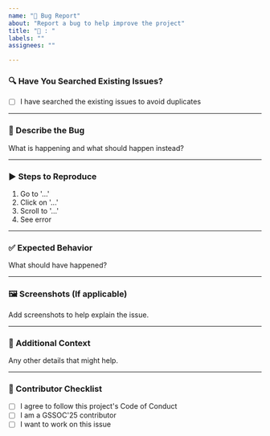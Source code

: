 ```yaml
---
name: "🐞 Bug Report"
about: "Report a bug to help improve the project"
title: "🐛 : "
labels: ""
assignees: ""

---
```


### 🔍 Have You Searched Existing Issues?

- [ ] I have searched the existing issues to avoid duplicates

---

### 🐞 Describe the Bug  
What is happening and what should happen instead?

---

### ▶️ Steps to Reproduce  
1. Go to '...'
2. Click on '...'
3. Scroll to '...'
4. See error

---

### ✅ Expected Behavior  
What should have happened?

---

### 🖼️ Screenshots (If applicable)  
Add screenshots to help explain the issue.

---

### 📘 Additional Context  
Any other details that might help.

---

### 🙌 Contributor Checklist

- [ ] I agree to follow this project's Code of Conduct  
- [ ] I am a GSSOC'25 contributor  
- [ ] I want to work on this issue  